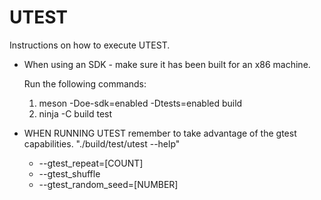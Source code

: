 # UTEST

Instructions on how to execute UTEST.

- When using an SDK - make sure it has been built for an x86 machine.

  Run the following commands:
  1. meson -Doe-sdk=enabled -Dtests=enabled build
  2. ninja -C build test

- WHEN RUNNING UTEST remember to take advantage of the gtest capabilities.
  "./build/test/utest --help"
  - --gtest_repeat=[COUNT]
  - --gtest_shuffle
  - --gtest_random_seed=[NUMBER]
